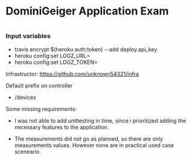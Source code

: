 <h1>DominiGeiger Application Exam<h1>


**<h3>Input variables</h3>**
- travis encrypt $(heroku auth:token) --add deploy.api_key
- heroku config:set LOGZ_URL=<insert url>
- heroku config:set LOGZ_TOKEN=<token>

Infrastructor: 
https://github.com/unknown54321/infra

Default prefix on controller
- /devices



Some missing requirements: 
- I was not able to add unittesting in time, since i prioritized adding the necessary features to
the application.

- The measurements did not go as planned, so there are only measurements values. However 
none are in practical used case sceneario. 
